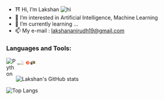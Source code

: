 - ⛩ Hi, I’m Lakshan <img src="https://user-images.githubusercontent.com/1303154/88677602-1635ba80-d120-11ea-84d8-d263ba5fc3c0.gif" width="28px" alt="hi">
- 🌟 I’m interested in Artificial Intelligence, Machine Learning
- 🌱 I’m currently learning ...
- 📫 My e-mail : lakshananirudh19@gmail.com

### Languages and Tools:



<img align="left" alt="Python" width="26px" src="https://upload.wikimedia.org/wikipedia/commons/thumb/c/c3/Python-logo-notext.svg/768px-Python-logo-notext.svg.png" />

<img align="left" alt="MySQL" width="26px" src="https://raw.githubusercontent.com/github/explore/80688e429a7d4ef2fca1e82350fe8e3517d3494d/topics/mysql/mysql.png" />

<img align="left" alt="Git" width="26px" src="https://raw.githubusercontent.com/github/explore/80688e429a7d4ef2fca1e82350fe8e3517d3494d/topics/git/git.png" />

<br />
<br />

![Lakshan's GitHub stats](https://github-readme-stats.vercel.app/api?username=KingLak19&count_private=true&show_icons=true&theme=radical&hide_border=True)

![Top Langs](https://github-readme-stats.vercel.app/api/top-langs/?username=KingLak19&theme=radical&hide_border=True)
 
<br />
<br />

<!---
KingLak19/KingLak19 is a ✨ special ✨ repository because its `README.md` (this file) appears on your GitHub profile.
You can click the Preview link to take a look at your changes.
--->
